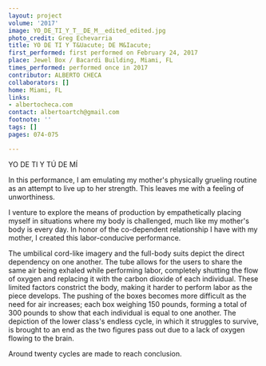 ```yaml
---
layout: project
volume: '2017'
image: YO_DE_TI_Y_T__DE_M__edited_edited.jpg
photo_credit: Greg Echevarria
title: YO DE TI Y T&Uacute; DE M&Iacute;
first_performed: first performed on February 24, 2017
place: Jewel Box / Bacardi Building, Miami, FL
times_performed: performed once in 2017
contributor: ALBERTO CHECA
collaborators: []
home: Miami, FL
links:
- albertocheca.com
contact: albertoartch@gmail.com
footnote: ''
tags: []
pages: 074-075

---
```


YO DE TI Y T&Uacute; DE M&Iacute;

In this performance, I am emulating my mother's physically grueling routine as an attempt to live up to her strength. This leaves me with a feeling of unworthiness.

I venture to explore the means of production by empathetically placing myself in situations where my body is challenged, much like my mother's body is every day. In honor of the co-dependent relationship I have with my mother, I created this labor-conducive performance.

The umbilical cord-like imagery and the full-body suits depict the direct dependency on one another. The tube allows for the users to share the same air being exhaled while performing labor, completely shutting the flow of oxygen and replacing it with the carbon dioxide of each individual. These limited factors constrict the body, making it harder to perform labor as the piece develops. The pushing of the boxes becomes more difficult as the need for air increases; each box weighing 150 pounds, forming a total of 300 pounds to show that each individual is equal to one another. The depiction of the lower class's endless cycle, in which it struggles to survive, is brought to an end as the two figures pass out due to a lack of oxygen flowing to the brain.

Around twenty cycles are made to reach conclusion.
